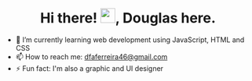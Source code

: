 <h1 align="center">Hi there! <img src="https://raw.githubusercontent.com/kaueMarques/kaueMarques/master/hi.gif" width="30px">, Douglas here.</h1>
<!-- <h3 align="center">A Web Developer Instructor focused on helping people start programming</h3> -->

- 🌱 I’m currently learning web development using JavaScript, HTML and CSS
- 📫 How to reach me: dfaferreira46@gmail.com
- ⚡ Fun fact: I'm also a graphic and UI designer

<!--
**maykbrito/maykbrito** is a ✨ _special_ ✨ repository because its `README.md` (this file) appears on your GitHub profile.

Here are some ideas to get you started:

- 🔭 I’m currently working on ...
- 🌱 I’m currently learning ...
- 👯 I’m looking to collaborate on ...
- 🤔 I’m looking for help with ...
- 💬 Ask me about ...
- 📫 How to reach me: ...
- 😄 Pronouns: ...
- ⚡ Fun fact: ...
-->
